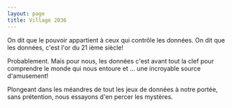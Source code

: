```yaml
---
layout: page 
title: Village 2036
---
```



On dit que le pouvoir appartient à ceux qui contrôle les données. On dit que les données, c'est l'or du 21 ième siècle!

Probablement. Mais pour nous, les données c'est avant tout la clef pour comprendre le monde qui nous entoure et ... une incroyable source d'amusement! 

Plongeant dans les méandres de tout les jeux de données à notre portée, sans prétention, nous essayons d'en percer les mystères.
